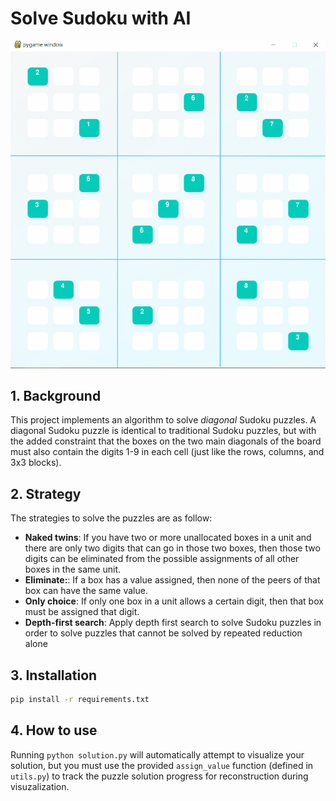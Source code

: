 # Solve Sudoku with AI

![demo](images/demo.gif)

## 1. Background

This project implements an algorithm to solve _diagonal_ Sudoku puzzles. A diagonal Sudoku puzzle is identical to traditional Sudoku puzzles, but with the added constraint that the boxes on the two main diagonals of the board must also contain the digits 1-9 in each cell (just like the rows, columns, and 3x3 blocks).

## 2. Strategy

The strategies to solve the puzzles are as follow:

- **Naked twins**: If you have two or more unallocated boxes in a unit and there are only two digits that can go in those two boxes, then those two digits can be eliminated from the possible assignments of all other boxes in the same unit.
- **Eliminate:**: If a box has a value assigned, then none of the peers of that box can have the same value.
- **Only choice**: If only one box in a unit allows a certain digit, then that box must be assigned that digit.
- **Depth-first search**: Apply depth first search to solve Sudoku puzzles in order to solve puzzles that cannot be solved by repeated reduction alone

## 3. Installation

```bash
pip install -r requirements.txt
```

## 4. How to use

Running `python solution.py` will automatically attempt to visualize your solution, but you must use the provided `assign_value` function (defined in `utils.py`) to track the puzzle solution progress for reconstruction during visuzalization.
